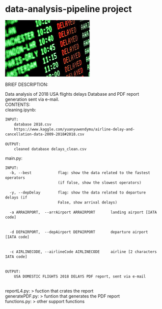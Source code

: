 # data-analysis-pipeline project

<img src="SRC/download.jpg" />

BRIEF DESCRIPTION:

Data analysis of 2018 USA flights delays Database and PDF report generation sent via e-mail.
<br>
CONTENTS:
<br>
cleaning.ipynb:

    INPUT: 
        database 2018.csv
        https://www.kaggle.com/yuanyuwendymu/airline-delay-and-cancellation-data-2009-2018#2018.csv

    OUTPUT: 
        cleaned database delays_clean.csv

main.py:

    INPUT:
      -b, --best            flag: show the data related to the fastest operators
                            (if false, show the slowest operators)

      -y, --depDelay        flag: show the data related to departure delays (if
                            False, show arrival delays)

      -a ARRAIRPORT,  --arrAirport ARRAIRPORT       landing airport [IATA code]


      -d DEPAIRPORT,  --depAirport DEPAIRPORT       departure airport [IATA code]


      -c AIRLINECODE, --airlineCode AIRLINECODE     airline [2 characters IATA code]


    OUTPUT:  
        USA DOMESTIC FLIGHTS 2018 DELAYS PDF report, sent via e-mail
        
<br>       
reportL4.py:
> fuction that crates the report
<br>
generatePDF.py: 
> funtion that generates the PDF report
<br>
functions.py: 
> other support functions


